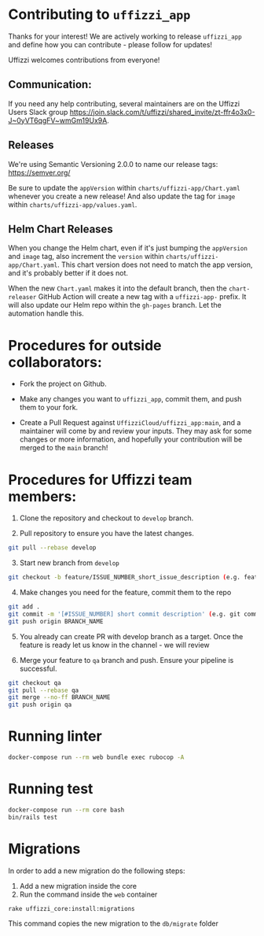 # Contributing to `uffizzi_app`

Thanks for your interest! We are actively working to release `uffizzi_app` and define how you can contribute - please follow for updates!

Uffizzi welcomes contributions from everyone!

## Communication:

If you need any help contributing, several maintainers are on the Uffizzi Users Slack group https://join.slack.com/t/uffizzi/shared_invite/zt-ffr4o3x0-J~0yVT6qgFV~wmGm19Ux9A.

## Releases

We're using Semantic Versioning 2.0.0 to name our release tags: https://semver.org/

Be sure to update the `appVersion` within `charts/uffizzi-app/Chart.yaml` whenever you create a new release! And also update the tag for `image` within `charts/uffizzi-app/values.yaml`.

## Helm Chart Releases

When you change the Helm chart, even if it's just bumping the `appVersion` and `image` tag, also increment the `version` within `charts/uffizzi-app/Chart.yaml`.  This chart version does not need to match the app version, and it's probably better if it does not.

When the new `Chart.yaml` makes it into the default branch, then the `chart-releaser` GitHub Action will create a new tag with a `uffizzi-app-` prefix. It will also update our Helm repo within the `gh-pages` branch. Let the automation handle this.

# Procedures for outside collaborators:

- Fork the project on Github.

- Make any changes you want to `uffizzi_app`, commit them, and push them to your fork.

- Create a Pull Request against `UffizziCloud/uffizzi_app:main`, and a maintainer will come by and review your inputs. They may ask for some changes or more information, and hopefully your contribution will be merged to the `main` branch!

# Procedures for Uffizzi team members:

1. Clone the repository and checkout to `develop` branch.

2. Pull repository to ensure you have the latest changes.

```bash
git pull --rebase develop
```

3. Start new branch from `develop`

```bash
git checkout -b feature/ISSUE_NUMBER_short_issue_description (e.g. feature/53_add_domain_settings)
```

4. Make changes you need for the feature, commit them to the repo

```bash
git add .
git commit -m '[#ISSUE_NUMBER] short commit description' (e.g. git commit -m '[#53] added domain settings')
git push origin BRANCH_NAME
```

5. You already can create PR with develop branch as a target. Once the feature is ready let us know in the channel - we will review

6. Merge your feature to `qa` branch and push. Ensure your pipeline is successful.

```bash
git checkout qa
git pull --rebase qa
git merge --no-ff BRANCH_NAME
git push origin qa
```

# Running linter

```bash
docker-compose run --rm web bundle exec rubocop -A
```

# Running test

```bash
docker-compose run --rm core bash
bin/rails test
```

# Migrations

In order to add a new migration do the following steps:

1. Add a new migration inside the core
2. Run the command inside the `web` container

```bash
rake uffizzi_core:install:migrations
```

This command copies the new migration to the `db/migrate` folder
